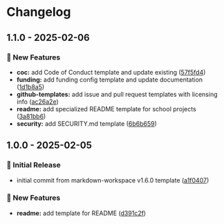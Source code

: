 # Changelog

## 1.1.0 - 2025-02-06
### 🚀 New Features

* **coc:** add Code of Conduct template and update existing ([57f5fd4](https://github.com/jekwwer/markdown-docs-kit/commit/57f5fd4ffb5a85ad6c183c326115e91fb7b18ccf))
* **funding:** add funding config template and update documentation ([1d1b8a5](https://github.com/jekwwer/markdown-docs-kit/commit/1d1b8a55c88a94ecbe68d04bcb2771fb5ff54614))
* **github-templates:** add issue and pull request templates with licensing info ([ac26a2e](https://github.com/jekwwer/markdown-docs-kit/commit/ac26a2e5fd2ac63eda8a870910a4fc66a423385a))
* **readme:** add specialized README template for school projects ([3a81bb6](https://github.com/jekwwer/markdown-docs-kit/commit/3a81bb6d2fefa3787d63d3fc237d91a2d66fc036))
* **security:** add SECURITY.md template ([6b6b659](https://github.com/jekwwer/markdown-docs-kit/commit/6b6b659e9a170e88a5f2ea2c6646d58f7735758c))

## 1.0.0 - 2025-02-05
### 🎉 Initial Release

* initial commit from markdown-workspace v1.6.0 template ([a1f0407](https://github.com/jekwwer/markdown-docs-kit/commit/a1f040735b74ae741f186147a3a07025536975d5))

### 🚀 New Features

* **readme:** add template for README ([d391c2f](https://github.com/jekwwer/markdown-docs-kit/commit/d391c2f6111980f0ea27194e9fb241cbd7dbe413))
